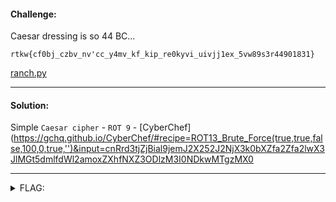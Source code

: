 #### Challenge:

Caesar dressing is so 44 BC...

`rtkw{cf0bj_czbv_nv'cc_y4mv_kf_kip_re0kyvi_uivjj1ex_5vw89s3r44901831}`

[ranch.py](./ranch.py ":ignore")

---

#### Solution:

Simple `Caesar cipher` - `ROT 9` - [CyberChef](https://gchq.github.io/CyberChef/#recipe=ROT13_Brute_Force(true,true,false,100,0,true,'')&input=cnRrd3tjZjBial9jemJ2X252J2NjX3k0bXZfa2Zfa2lwX3JlMGt5dmlfdWl2amoxZXhfNXZ3ODlzM3I0NDkwMTgzMX0


---

<details><summary>FLAG:</summary>

```
actf{lo0ks_like_we'll_h4ve_to_try_an0ther_dress1ng_5ef89b3a44901831}
```

</details>
<br/>
